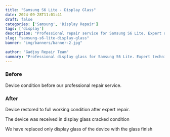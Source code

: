 ```yaml
---
title: "Samsung S6 Lite - Display Glass"
date: 2024-09-28T11:01:41
draft: false
categories: ['Samsung', 'Display Repair']
tags: ['display']
description: "Professional repair service for Samsung S6 Lite. Expert diagnosis and quality repairs in Bangalore."
slug: "samsung-s6-lite-display-glass"
banner: "img/banners/banner-2.jpg"

author: "Gadjoy Repair Team"
summary: "Professional display glass for Samsung S6 Lite. Expert technicians, quality parts, warranty included."
---
```


### Before

Device condition before our professional repair service.

### After

Device restored to full working condition after expert repair.

The device was received in display glass cracked condition

We have replaced only display glass of the device with the glass finish